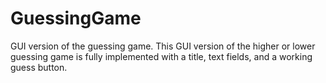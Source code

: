 # GuessingGame
GUI version of the guessing game.
This GUI version of the higher or lower guessing game is fully implemented with a title, text fields, and a working guess button. 
